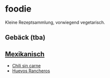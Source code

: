 # foodie

Kleine Rezeptsammlung, vorwiegend vegetarisch.

## Gebäck (tba)

## [Mexikanisch](./mex/)

* [Chili sin carne](./mex/chili_sin_carne.md)
* [Huevos Rancheros](./mex/huevos_rancheros.md)

